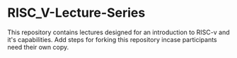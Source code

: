 # RISC_V-Lecture-Series
This repository contains lectures designed for an introduction to RISC-v and it's capabilities.
Add steps for forking this repository incase participants need their own copy.
